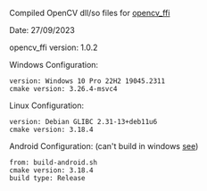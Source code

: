 Compiled OpenCV dll/so files for [opencv_ffi](https://github.com/Levi-Lesches/opencv_ffi)

Date: 27/09/2023

opencv_ffi version: 1.0.2

Windows Configuration:

	version: Windows 10 Pro 22H2 19045.2311
	cmake version: 3.26.4-msvc4

Linux Configuration:

	version: Debian GLIBC 2.31-13+deb11u6
	cmake version: 3.18.4

Android Configuration: (can't build in windows [see](https://developer.android.com/ndk/guides/other_build_systems#autoconf)) 

	from: build-android.sh
	cmake version: 3.18.4
	build type: Release
